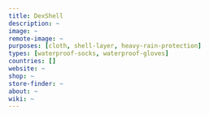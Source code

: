 ```yaml
---
title: DexShell
description: ~
image: ~
remote-image: ~
purposes: [cloth, shell-layer, heavy-rain-protection]
types: [waterproof-socks, waterproof-gloves]
countries: []
website: ~
shop: ~
store-finder: ~
about: ~
wiki: ~
---
```

